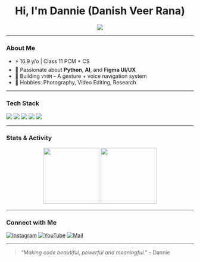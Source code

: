 <h1 align="center">Hi, I'm Dannie (Danish Veer Rana)</h1>
<p align="center">
  <img src="https://readme-typing-svg.herokuapp.com/?lines=Python+Programmer;Figma+learner;Open-source+Contributor;editor;Creative+Developer&center=true&width=500&height=50">
</p>

---

### About Me

- ⚡ 16.9 y/o | Class 11 PCM + CS
- 🧠 Passionate about **Python**, **AI**, and **Figma UI/UX**
- 🔧 Building `VYOM` – A gesture + voice navigation system
- 🎨 Hobbies: Photography, Video Editing, Research

---

### Tech Stack

<p align="left">
  <img src="https://img.shields.io/badge/Python-3670A0?style=for-the-badge&logo=python&logoColor=fff"/>
  <img src="https://img.shields.io/badge/Figma-F24E1E?style=for-the-badge&logo=figma&logoColor=white"/>
  <img src="https://img.shields.io/badge/HTML-E34F26?style=for-the-badge&logo=html5&logoColor=white"/>
  <img src="https://img.shields.io/badge/CSS-1572B6?style=for-the-badge&logo=css3&logoColor=white"/>
  <img src="https://img.shields.io/badge/JavaScript-F7DF1E?style=for-the-badge&logo=javascript&logoColor=black"/>
</p>

---

### Stats & Activity

<p align="center">
  <img src="https://github-readme-stats.vercel.app/api?username=danishveerrana&show_icons=true&theme=radical" height="150"/>
  <img src="https://github-readme-streak-stats.herokuapp.com/?user=danishveerrana&theme=radical" height="150"/>
</p>

---

### Connect with Me

[![Instagram](https://img.shields.io/badge/Instagram-%23E4405F.svg?style=for-the-badge&logo=Instagram&logoColor=white)](https://instagram.com/danishveerrana)
[![YouTube](https://img.shields.io/badge/Youtube-FF0000?style=for-the-badge&logo=youtube&logoColor=white)](https://youtube.com/danishveerrana)
[![Mail](https://img.shields.io/badge/Email-dannie%40gmail.com-red?style=for-the-badge)](mailto:veerdanish452008@gmail.com)

---

> *“Making code beautiful, powerful and meaningful.”* – Dannie

